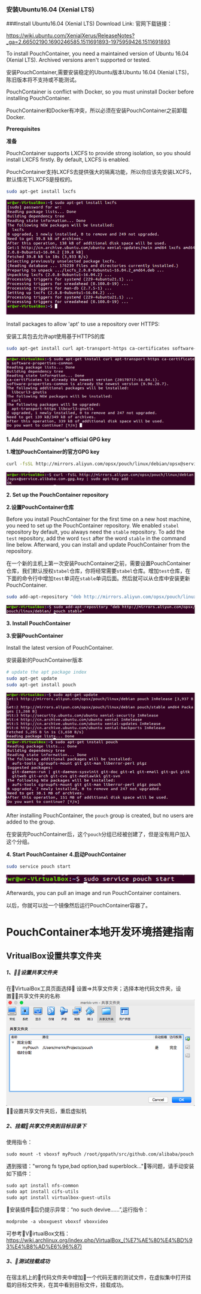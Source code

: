 ### 安装Ubuntu16.04 (Xenial LTS)
###Install Ubuntu16.04 (Xenial LTS)
Download Link:
官网下载链接：

https://wiki.ubuntu.com/XenialXerus/ReleaseNotes?_ga=2.66502190.1690246585.1511691893-1975959426.1511691893

To install PouchContainer, you need a maintained version of Ubuntu 16.04 (Xenial LTS). Archived versions aren't supported or tested.

安装PouchContainer,需要安装稳定的Ubuntu版本Ubuntu 16.04 (Xenial LTS)，陈旧版本将不支持或不能测试。

PouchContainer is conflict with Docker, so you must uninstall Docker before installing PouchContainer.

PouchContainer和Docker有冲突，所以必须在安装PouchContainer之前卸载Docker.

**Prerequisites**

**准备**

PouchContainer supports LXCFS to provide strong isolation, so you should install LXCFS firstly. By default, LXCFS is enabled.

PouchContainer支持LXCFS去提供强大的隔离功能，所以你应该先安装LXCFS，默认情况下LXCFS是授权的。

``` bash
sudo apt-get install lxcfs
```
![Alt text](https://github.com/ProgrammingK/blog/blob/master/image/1.png)

Install packages to allow 'apt' to use a repository over HTTPS:

安装工具包去允许apt使用基于HTTPS的库


``` bash
sudo apt-get install curl apt-transport-https ca-certificates software-properties-common
```
![Alt text](https://github.com/ProgrammingK/blog/blob/master/image/2.png)

**1. Add PouchContainer's official GPG key**

**1.增加PouchContainer的官方GPG key**

``` bash
curl -fsSL http://mirrors.aliyun.com/opsx/pouch/linux/debian/opsx@service.alibaba.com.gpg.key | sudo apt-key add -
```
![Alt text](https://github.com/ProgrammingK/blog/blob/master/image/3.png)

**2. Set up the PouchContainer repository**

**2.设置PouchContainer仓库**

Before you install PouchContainer for the first time on a new host machine, you need to set up the PouchContainer repository. We enabled `stabel` repository by default, you always need the `stable` repository. To add the `test` repository, add the word `test` after the word `stable` in the command line below. Afterward, you can install and update PouchContainer from the repository.

在一个新的主机上第一次安装PouchContainer之前，需要设置PouchContainer仓库，我们默认授权`stabel`仓库，你将经常需要`stabel`仓库。增加`test`仓库，在下面的命令行中增加`test`单词在`stable`单词后面。然后就可以从仓库中安装更新PouchContainer.

``` bash
sudo add-apt-repository "deb http://mirrors.aliyun.com/opsx/pouch/linux/debian/ pouch stable"
```
![Alt text](https://github.com/ProgrammingK/blog/blob/master/image/4.png)

**3. Install PouchContainer**

**3.安装PouchContainer**

Install the latest version of PouchContainer.

安装最新的PouchContainer版本

``` bash
# update the apt package index
sudo apt-get update
sudo apt-get install pouch
```
![Alt text](https://github.com/ProgrammingK/blog/blob/master/image/5.png)
![Alt text](https://github.com/ProgrammingK/blog/blob/master/image/6.png)

After installing PouchContainer, the `pouch` group is created, but no users are added to the group.

在安装完PouchContainer后，这个`pouch`分组已经被创建了，但是没有用户加入这个分组。

**4. Start PouchContainer**
**4.启动PouchContainer**

``` bash
sudo service pouch start
```
![Alt text](https://github.com/ProgrammingK/blog/blob/master/image/7.png)

Afterwards, you can pull an image and run PouchContainer containers.

以后，你就可以拉一个镜像然后运行PouchContainer容器了。


# PouchContainer本地开发环境搭建指南

## VritualBox设置共享文件夹

##### 1、设置共享文件夹
在VirtualBox工具页面选择 设置=>共享文件夹；选择本地代码文件夹，设置共享文件夹的名称
![Alt text](https://github.com/ProgrammingK/blog/blob/master/image/20180723214620.png)
设置共享文件夹后，重启虚拟机
##### 2、挂载共享文件夹到目标目录下
使用指令：
```shell
sudo mount -t vboxsf myPouch /root/gopath/src/github.com/alibaba/pouch
```
遇到报错："wrong fs type,bad option,bad superblock..."等问题，请手动安装如下插件：
```shell
sudo apt install nfs-common
sudo apt install cifs-utils
sudo apt install virtualbox-guest-utils
```
安装插件后仍提示异常：“no such devive......”,运行指令：
```shell
modprobe -a vboxguest vboxsf vboxvideo
```
可参考VirtualBox文档：https://wiki.archlinux.org/index.php/VirtualBox_(%E7%AE%80%E4%BD%93%E4%B8%AD%E6%96%87)
##### 3、测试挂载成功
在宿主机上的代码文件夹中增加一个代码无害的测试文件，在虚拟集中打开挂载的目标文件夹，在其中看到目标文件，挂载成功。
